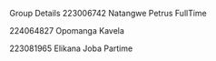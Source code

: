 Group Details
223006742 Natangwe Petrus FullTime

224064827 Opomanga Kavela

223081965 Elikana Joba Partime
